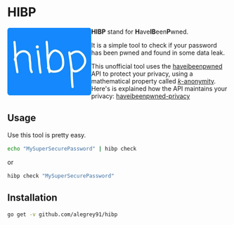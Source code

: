 # HIBP

<img src="./logo.jpg" style="zoom:25%;" align="left"/>

**HIBP** stand for **H**ave**IB**een**P**wned.

It is a simple tool to check if your password has been pwned and found in some data leak.

This unofficial tool uses the [haveibeenpwned](haveibeenpwned.com) API to protect your privacy, using a mathematical property called [*k*-anonymity](https://en.wikipedia.org/wiki/K-anonymity). Here's is explained how the API maintains your privacy: [haveibeenpwned-privacy](https://www.troyhunt.com/ive-just-launched-pwned-passwords-version-2/#cloudflareprivacyandkanonymity)

## Usage

Use this tool is pretty easy.

```bash
echo "MySuperSecurePassword" | hibp check
```

or

```bash
hibp check "MySuperSecurePassword"
```

## Installation

``` bash
go get -v github.com/alegrey91/hibp
```

